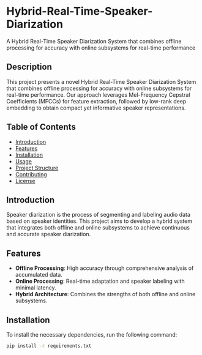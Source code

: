 # Hybrid-Real-Time-Speaker-Diarization
A Hybrid Real-Time Speaker Diarization System that combines offline processing for accuracy with online subsystems for real-time performance
## Description
This project presents a novel Hybrid Real-Time Speaker Diarization System that combines offline processing for accuracy with online subsystems for real-time performance. Our approach leverages Mel-Frequency Cepstral Coefficients (MFCCs) for feature extraction, followed by low-rank deep embedding to obtain compact yet informative speaker representations.

## Table of Contents
- [Introduction](#introduction)
- [Features](#features)
- [Installation](#installation)
- [Usage](#usage)
- [Project Structure](#project-structure)
- [Contributing](#contributing)
- [License](#license)

## Introduction
Speaker diarization is the process of segmenting and labeling audio data based on speaker identities. This project aims to develop a hybrid system that integrates both offline and online subsystems to achieve continuous and accurate speaker diarization.

## Features
- **Offline Processing**: High accuracy through comprehensive analysis of accumulated data.
- **Online Processing**: Real-time adaptation and speaker labeling with minimal latency.
- **Hybrid Architecture**: Combines the strengths of both offline and online subsystems.

## Installation
To install the necessary dependencies, run the following command:
```bash
pip install -r requirements.txt
